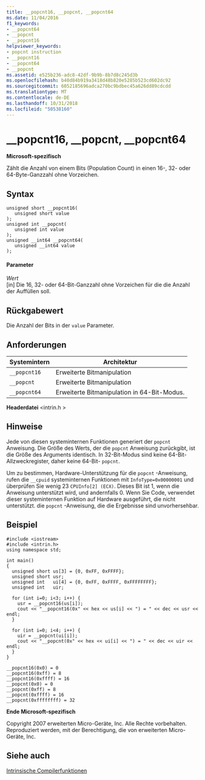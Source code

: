 ```yaml
---
title: __popcnt16, __popcnt, __popcnt64
ms.date: 11/04/2016
f1_keywords:
- __popcnt64
- __popcnt
- __popcnt16
helpviewer_keywords:
- popcnt instruction
- __popcnt16
- __popcnt64
- __popcnt
ms.assetid: e525b236-adc8-42df-9b9b-8b7d8c245d3b
ms.openlocfilehash: b40d84b919a3418d48b820e5285b523cd602dc92
ms.sourcegitcommit: 6052185696adca270bc9bdbec45a626dd89cdcdd
ms.translationtype: MT
ms.contentlocale: de-DE
ms.lasthandoff: 10/31/2018
ms.locfileid: "50538160"
---
```

# <a name="popcnt16-popcnt-popcnt64"></a>__popcnt16, __popcnt, __popcnt64

**Microsoft-spezifisch**

Zählt die Anzahl von einem Bits (Population Count) in einen 16-, 32- oder 64-Byte-Ganzzahl ohne Vorzeichen.

## <a name="syntax"></a>Syntax

```
unsigned short __popcnt16(
   unsigned short value
);
unsigned int __popcnt(
   unsigned int value
);
unsigned __int64 __popcnt64(
   unsigned __int64 value
);
```

#### <a name="parameters"></a>Parameter

*Wert*<br/>
[in] Die 16, 32- oder 64-Bit-Ganzzahl ohne Vorzeichen für die die Anzahl der Auffüllen soll.

## <a name="return-value"></a>Rückgabewert

Die Anzahl der Bits in der `value` Parameter.

## <a name="requirements"></a>Anforderungen

|Systemintern|Architektur|
|---------------|------------------|
|`__popcnt16`|Erweiterte Bitmanipulation|
|`__popcnt`|Erweiterte Bitmanipulation|
|`__popcnt64`|Erweiterte Bitmanipulation in 64-Bit-Modus.|

**Headerdatei** \<intrin.h >

## <a name="remarks"></a>Hinweise

Jede von diesen systeminternen Funktionen generiert der `popcnt` Anweisung.  Die Größe des Werts, der die `popcnt` Anweisung zurückgibt, ist die Größe des Arguments identisch.  In 32-Bit-Modus sind keine 64-Bit-Allzweckregister, daher keine 64-Bit- `popcnt`.

Um zu bestimmen, Hardware-Unterstützung für die `popcnt` -Anweisung, rufen die `__cpuid` systeminternen Funktionen mit `InfoType=0x00000001` und überprüfen Sie wenig 23 `CPUInfo[2] (ECX)`. Dieses Bit ist 1, wenn die Anweisung unterstützt wird, und andernfalls 0. Wenn Sie Code, verwendet dieser systeminternen Funktion auf Hardware ausgeführt, die nicht unterstützt. die `popcnt` -Anweisung, die die Ergebnisse sind unvorhersehbar.

## <a name="example"></a>Beispiel

```
#include <iostream>
#include <intrin.h>
using namespace std;

int main()
{
  unsigned short us[3] = {0, 0xFF, 0xFFFF};
  unsigned short usr;
  unsigned int   ui[4] = {0, 0xFF, 0xFFFF, 0xFFFFFFFF};
  unsigned int   uir;

  for (int i=0; i<3; i++) {
    usr = __popcnt16(us[i]);
    cout << "__popcnt16(0x" << hex << us[i] << ") = " << dec << usr << endl;
  }

  for (int i=0; i<4; i++) {
    uir = __popcnt(ui[i]);
    cout << "__popcnt(0x" << hex << ui[i] << ") = " << dec << uir << endl;
  }
}

```

```Output
__popcnt16(0x0) = 0
__popcnt16(0xff) = 8
__popcnt16(0xffff) = 16
__popcnt(0x0) = 0
__popcnt(0xff) = 8
__popcnt(0xffff) = 16
__popcnt(0xffffffff) = 32
```

**Ende Microsoft-spezifisch**

Copyright 2007 erweiterten Micro-Geräte, Inc. Alle Rechte vorbehalten. Reproduziert werden, mit der Berechtigung, die von erweiterten Micro-Geräte, Inc.

## <a name="see-also"></a>Siehe auch

[Intrinsische Compilerfunktionen](../intrinsics/compiler-intrinsics.md)

